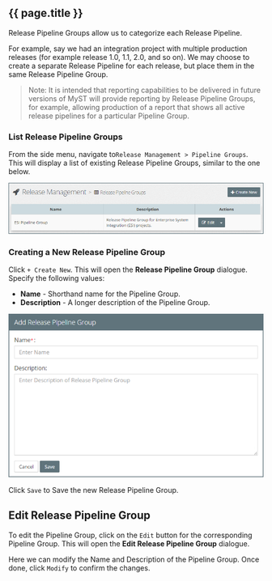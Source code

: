 ## {{ page.title }}

Release Pipeline Groups allow us to categorize each Release Pipeline. 

For example, say we had an integration project with multiple production releases (for example release 1.0, 1.1, 2.0, and so on). We may choose to create a separate Release Pipeline for each release, but place them in the same Release Pipeline Group.

> Note: It is intended that reporting capabilities to be delivered in future versions of MyST will provide reporting by Release Pipeline Groups, for example, allowing production of a report that shows all active release pipelines for a particular Pipeline Group.

### List Release Pipeline Groups
From the side menu, navigate to`Release Management > Pipeline Groups`. This will display a list of existing Release Pipeline Groups, similar to the one below.

![](img/releasePipelineGroupsList.png)

### Creating a New Release Pipeline Group
Click `+ Create New`. This will open the **Release Pipeline Group** dialogue. Specify the following values:

* **Name** - Shorthand name for the Pipeline Group.
* **Description** - A longer description of the Pipeline Group.

![](img/releasePipelineGroupsAdd.png)

Click `Save` to Save the new Release Pipeline Group.

## Edit Release Pipeline Group
To edit the Pipeline Group, click on the `Edit` button for the corresponding Pipeline Group. This will open the **Edit Release Pipeline Group** dialogue.

Here we can modify the Name and Description of the Pipeline Group. Once done, click `Modify` to confirm the changes.




